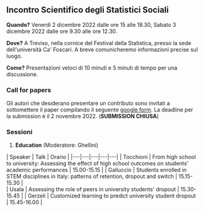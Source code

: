 ## Incontro Scientifico degli Statistici Sociali

**Quando?** Venerdì 2 dicembre 2022 dalle ore 15 alle 18.30, Sabato 3 dicembre 2022 dalle ore 9.30 alle ore 12.30.

**Dove?** A Treviso, nella cornice del Festival della Statistica, presso la sede dell'università Ca' Foscari. A breve comunicheremo informazioni precise sul luogo.

**Come?** Presentazioni veloci di 10 minuti e 5 minuti di tempo per una discussione. 


### Call for papers

Gli autori che desiderano presentare un contributo sono invitati a sottomettere il paper compilando il seguente [google form](https://forms.gle/Fv549MGkQ5Lkw4NS8). La deadline per la submission è il 2 novembre 2022. (**SUBMISSION CHIUSA**)

### Sessioni

1. **Education** (Moderatore: Ghellini)

| Speaker  | Talk  | Orario  |
|---|---|---|---|---|
| Tocchioni  | From high school to university: Assessing the effect of high school outcomes on students’ academic performances  | 15.00-15.15  | 
| Galluccio  | Students enrolled in STEM disciplines in Italy: patterns of retention, dropout and switch  | 15.15-15.30  |  
| Usala  | Assessing the role of peers in university students' dropout  | 15.30-15.45  | 
| Gerzeli | Customized learning to predict university student dropout  | 15.45-16.00  |  




